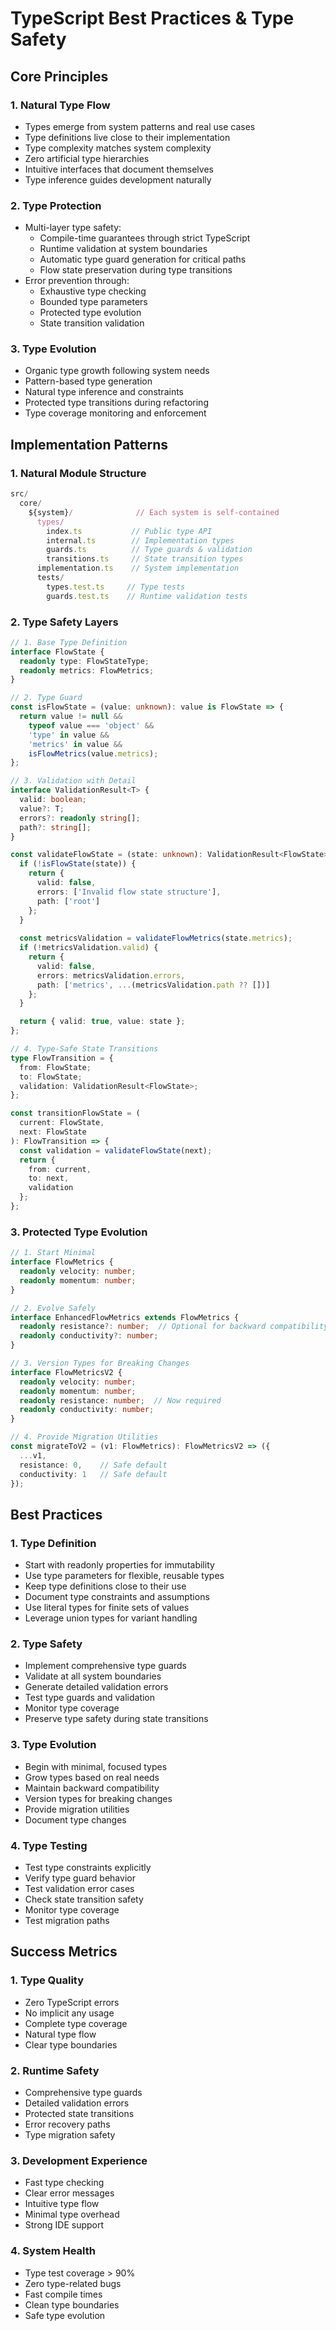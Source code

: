 # TypeScript Best Practices & Type Safety

## Core Principles

### 1. Natural Type Flow
- Types emerge from system patterns and real use cases
- Type definitions live close to their implementation
- Type complexity matches system complexity
- Zero artificial type hierarchies
- Intuitive interfaces that document themselves
- Type inference guides development naturally

### 2. Type Protection
- Multi-layer type safety:
  - Compile-time guarantees through strict TypeScript
  - Runtime validation at system boundaries
  - Automatic type guard generation for critical paths
  - Flow state preservation during type transitions
- Error prevention through:
  - Exhaustive type checking
  - Bounded type parameters
  - Protected type evolution
  - State transition validation

### 3. Type Evolution
- Organic type growth following system needs
- Pattern-based type generation
- Natural type inference and constraints
- Protected type transitions during refactoring
- Type coverage monitoring and enforcement

## Implementation Patterns

### 1. Natural Module Structure
```typescript
src/
  core/
    ${system}/              // Each system is self-contained
      types/
        index.ts           // Public type API
        internal.ts        // Implementation types
        guards.ts          // Type guards & validation
        transitions.ts     // State transition types
      implementation.ts    // System implementation
      tests/
        types.test.ts     // Type tests
        guards.test.ts    // Runtime validation tests
```

### 2. Type Safety Layers
```typescript
// 1. Base Type Definition
interface FlowState {
  readonly type: FlowStateType;
  readonly metrics: FlowMetrics;
}

// 2. Type Guard
const isFlowState = (value: unknown): value is FlowState => {
  return value != null &&
    typeof value === 'object' &&
    'type' in value &&
    'metrics' in value &&
    isFlowMetrics(value.metrics);
};

// 3. Validation with Detail
interface ValidationResult<T> {
  valid: boolean;
  value?: T;
  errors?: readonly string[];
  path?: string[];
}

const validateFlowState = (state: unknown): ValidationResult<FlowState> => {
  if (!isFlowState(state)) {
    return {
      valid: false,
      errors: ['Invalid flow state structure'],
      path: ['root']
    };
  }
  
  const metricsValidation = validateFlowMetrics(state.metrics);
  if (!metricsValidation.valid) {
    return {
      valid: false,
      errors: metricsValidation.errors,
      path: ['metrics', ...(metricsValidation.path ?? [])]
    };
  }

  return { valid: true, value: state };
};

// 4. Type-Safe State Transitions
type FlowTransition = {
  from: FlowState;
  to: FlowState;
  validation: ValidationResult<FlowState>;
};

const transitionFlowState = (
  current: FlowState,
  next: FlowState
): FlowTransition => {
  const validation = validateFlowState(next);
  return {
    from: current,
    to: next,
    validation
  };
};
```

### 3. Protected Type Evolution
```typescript
// 1. Start Minimal
interface FlowMetrics {
  readonly velocity: number;
  readonly momentum: number;
}

// 2. Evolve Safely
interface EnhancedFlowMetrics extends FlowMetrics {
  readonly resistance?: number;  // Optional for backward compatibility
  readonly conductivity?: number;
}

// 3. Version Types for Breaking Changes
interface FlowMetricsV2 {
  readonly velocity: number;
  readonly momentum: number;
  readonly resistance: number;  // Now required
  readonly conductivity: number;
}

// 4. Provide Migration Utilities
const migrateToV2 = (v1: FlowMetrics): FlowMetricsV2 => ({
  ...v1,
  resistance: 0,    // Safe default
  conductivity: 1   // Safe default
});
```

## Best Practices

### 1. Type Definition
- Start with readonly properties for immutability
- Use type parameters for flexible, reusable types
- Keep type definitions close to their use
- Document type constraints and assumptions
- Use literal types for finite sets of values
- Leverage union types for variant handling

### 2. Type Safety
- Implement comprehensive type guards
- Validate at all system boundaries
- Generate detailed validation errors
- Test type guards and validation
- Monitor type coverage
- Preserve type safety during state transitions

### 3. Type Evolution
- Begin with minimal, focused types
- Grow types based on real needs
- Maintain backward compatibility
- Version types for breaking changes
- Provide migration utilities
- Document type changes

### 4. Type Testing
- Test type constraints explicitly
- Verify type guard behavior
- Test validation error cases
- Check state transition safety
- Monitor type coverage
- Test migration paths

## Success Metrics

### 1. Type Quality
- Zero TypeScript errors
- No implicit any usage
- Complete type coverage
- Natural type flow
- Clear type boundaries

### 2. Runtime Safety
- Comprehensive type guards
- Detailed validation errors
- Protected state transitions
- Error recovery paths
- Type migration safety

### 3. Development Experience
- Fast type checking
- Clear error messages
- Intuitive type flow
- Minimal type overhead
- Strong IDE support

### 4. System Health
- Type test coverage > 90%
- Zero type-related bugs
- Fast compile times
- Clean type boundaries
- Safe type evolution 